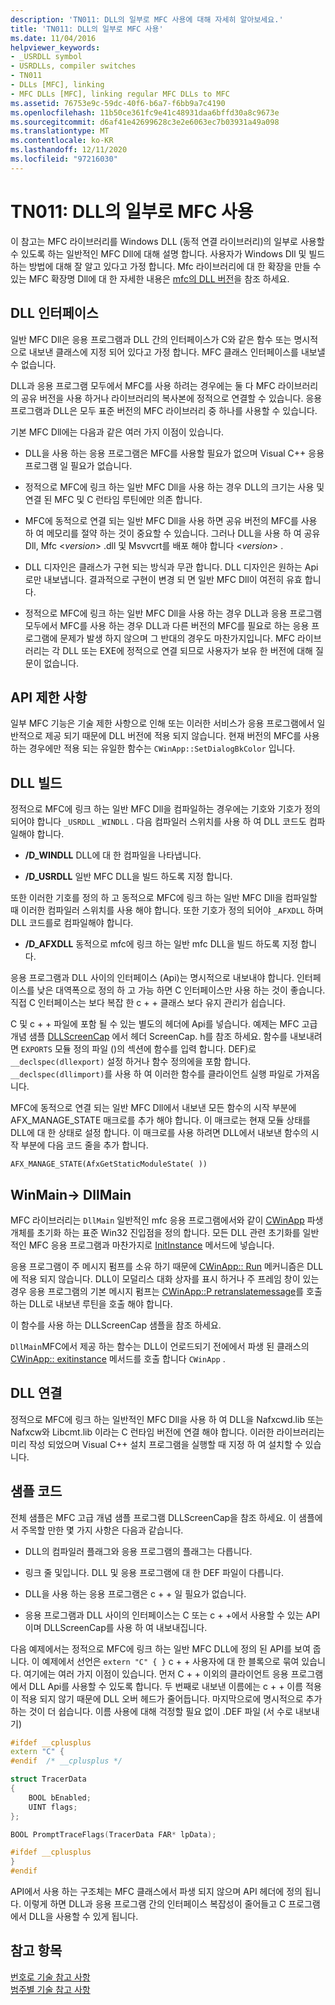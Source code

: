 ```yaml
---
description: 'TN011: DLL의 일부로 MFC 사용에 대해 자세히 알아보세요.'
title: 'TN011: DLL의 일부로 MFC 사용'
ms.date: 11/04/2016
helpviewer_keywords:
- _USRDLL symbol
- USRDLLs, compiler switches
- TN011
- DLLs [MFC], linking
- MFC DLLs [MFC], linking regular MFC DLLs to MFC
ms.assetid: 76753e9c-59dc-40f6-b6a7-f6bb9a7c4190
ms.openlocfilehash: 11b50ce361fc9e41c48931daa6bffd30a8c9673e
ms.sourcegitcommit: d6af41e42699628c3e2e6063ec7b03931a49a098
ms.translationtype: MT
ms.contentlocale: ko-KR
ms.lasthandoff: 12/11/2020
ms.locfileid: "97216030"
---
```

# <a name="tn011-using-mfc-as-part-of-a-dll"></a>TN011: DLL의 일부로 MFC 사용

이 참고는 MFC 라이브러리를 Windows DLL (동적 연결 라이브러리)의 일부로 사용할 수 있도록 하는 일반적인 MFC Dll에 대해 설명 합니다. 사용자가 Windows Dll 및 빌드하는 방법에 대해 잘 알고 있다고 가정 합니다. Mfc 라이브러리에 대 한 확장을 만들 수 있는 MFC 확장명 Dll에 대 한 자세한 내용은 [mfc의 DLL 버전](../mfc/tn033-dll-version-of-mfc.md)을 참조 하세요.

## <a name="dll-interfaces"></a>DLL 인터페이스

일반 MFC Dll은 응용 프로그램과 DLL 간의 인터페이스가 C와 같은 함수 또는 명시적으로 내보낸 클래스에 지정 되어 있다고 가정 합니다. MFC 클래스 인터페이스를 내보낼 수 없습니다.

DLL과 응용 프로그램 모두에서 MFC를 사용 하려는 경우에는 둘 다 MFC 라이브러리의 공유 버전을 사용 하거나 라이브러리의 복사본에 정적으로 연결할 수 있습니다. 응용 프로그램과 DLL은 모두 표준 버전의 MFC 라이브러리 중 하나를 사용할 수 있습니다.

기본 MFC Dll에는 다음과 같은 여러 가지 이점이 있습니다.

- DLL을 사용 하는 응용 프로그램은 MFC를 사용할 필요가 없으며 Visual C++ 응용 프로그램 일 필요가 없습니다.

- 정적으로 MFC에 링크 하는 일반 MFC Dll을 사용 하는 경우 DLL의 크기는 사용 및 연결 된 MFC 및 C 런타임 루틴에만 의존 합니다.

- MFC에 동적으로 연결 되는 일반 MFC Dll을 사용 하면 공유 버전의 MFC를 사용 하 여 메모리를 절약 하는 것이 중요할 수 있습니다. 그러나 DLL을 사용 하 여 공유 Dll, Mfc \<*version*> .dll 및 Msvvcrt를 배포 해야 합니다 \<*version*> .

- DLL 디자인은 클래스가 구현 되는 방식과 무관 합니다. DLL 디자인은 원하는 Api로만 내보냅니다. 결과적으로 구현이 변경 되 면 일반 MFC Dll이 여전히 유효 합니다.

- 정적으로 MFC에 링크 하는 일반 MFC Dll을 사용 하는 경우 DLL과 응용 프로그램 모두에서 MFC를 사용 하는 경우 DLL과 다른 버전의 MFC를 필요로 하는 응용 프로그램에 문제가 발생 하지 않으며 그 반대의 경우도 마찬가지입니다. MFC 라이브러리는 각 DLL 또는 EXE에 정적으로 연결 되므로 사용자가 보유 한 버전에 대해 질문이 없습니다.

## <a name="api-limitations"></a>API 제한 사항

일부 MFC 기능은 기술 제한 사항으로 인해 또는 이러한 서비스가 응용 프로그램에서 일반적으로 제공 되기 때문에 DLL 버전에 적용 되지 않습니다. 현재 버전의 MFC를 사용 하는 경우에만 적용 되는 유일한 함수는 `CWinApp::SetDialogBkColor` 입니다.

## <a name="building-your-dll"></a>DLL 빌드

정적으로 MFC에 링크 하는 일반 MFC Dll을 컴파일하는 경우에는 기호와 기호가 정의 되어야 합니다 `_USRDLL` `_WINDLL` . 다음 컴파일러 스위치를 사용 하 여 DLL 코드도 컴파일해야 합니다.

- **/D_WINDLL** DLL에 대 한 컴파일을 나타냅니다.

- **/D_USRDLL** 일반 MFC DLL을 빌드 하도록 지정 합니다.

또한 이러한 기호를 정의 하 고 동적으로 MFC에 링크 하는 일반 MFC Dll을 컴파일할 때 이러한 컴파일러 스위치를 사용 해야 합니다. 또한 기호가 정의 되어야 `_AFXDLL` 하며 DLL 코드를로 컴파일해야 합니다.

- **/D_AFXDLL** 동적으로 mfc에 링크 하는 일반 mfc DLL을 빌드 하도록 지정 합니다.

응용 프로그램과 DLL 사이의 인터페이스 (Api)는 명시적으로 내보내야 합니다. 인터페이스를 낮은 대역폭으로 정의 하 고 가능 하면 C 인터페이스만 사용 하는 것이 좋습니다. 직접 C 인터페이스는 보다 복잡 한 c + + 클래스 보다 유지 관리가 쉽습니다.

C 및 c + + 파일에 포함 될 수 있는 별도의 헤더에 Api를 넣습니다. 예제는 MFC 고급 개념 샘플 [DLLScreenCap](../overview/visual-cpp-samples.md) 에서 헤더 ScreenCap. h를 참조 하세요. 함수를 내보내려면 `EXPORTS` 모듈 정의 파일 ()의 섹션에 함수를 입력 합니다. DEF)로 `__declspec(dllexport)` 설정 하거나 함수 정의에을 포함 합니다. `__declspec(dllimport)`를 사용 하 여 이러한 함수를 클라이언트 실행 파일로 가져옵니다.

MFC에 동적으로 연결 되는 일반 MFC Dll에서 내보낸 모든 함수의 시작 부분에 AFX_MANAGE_STATE 매크로를 추가 해야 합니다. 이 매크로는 현재 모듈 상태를 DLL에 대 한 상태로 설정 합니다. 이 매크로를 사용 하려면 DLL에서 내보낸 함수의 시작 부분에 다음 코드 줄을 추가 합니다.

`AFX_MANAGE_STATE(AfxGetStaticModuleState( ))`

## <a name="winmain---dllmain"></a>WinMain-> DllMain

MFC 라이브러리는 `DllMain` 일반적인 mfc 응용 프로그램에서와 같이 [CWinApp](../mfc/reference/cwinapp-class.md) 파생 개체를 초기화 하는 표준 Win32 진입점을 정의 합니다. 모든 DLL 관련 초기화를 일반적인 MFC 응용 프로그램과 마찬가지로 [InitInstance](../mfc/reference/cwinapp-class.md#initinstance) 메서드에 넣습니다.

응용 프로그램이 주 메시지 펌프를 소유 하기 때문에 [CWinApp:: Run](../mfc/reference/cwinapp-class.md#run) 메커니즘은 DLL에 적용 되지 않습니다. DLL이 모덜리스 대화 상자를 표시 하거나 주 프레임 창이 있는 경우 응용 프로그램의 기본 메시지 펌프는 [CWinApp::P retranslatemessage](../mfc/reference/cwinapp-class.md#pretranslatemessage)를 호출 하는 DLL로 내보낸 루틴을 호출 해야 합니다.

이 함수를 사용 하는 DLLScreenCap 샘플을 참조 하세요.

`DllMain`MFC에서 제공 하는 함수는 DLL이 언로드되기 전에에서 파생 된 클래스의 [CWinApp:: exitinstance](../mfc/reference/cwinapp-class.md#exitinstance) 메서드를 호출 합니다 `CWinApp` .

## <a name="linking-your-dll"></a>DLL 연결

정적으로 MFC에 링크 하는 일반적인 MFC Dll을 사용 하 여 DLL을 Nafxcwd.lib 또는 Nafxcw와 Libcmt.lib 이라는 C 런타임 버전에 연결 해야 합니다. 이러한 라이브러리는 미리 작성 되었으며 Visual C++ 설치 프로그램을 실행할 때 지정 하 여 설치할 수 있습니다.

## <a name="sample-code"></a>샘플 코드

전체 샘플은 MFC 고급 개념 샘플 프로그램 DLLScreenCap을 참조 하세요. 이 샘플에서 주목할 만한 몇 가지 사항은 다음과 같습니다.

- DLL의 컴파일러 플래그와 응용 프로그램의 플래그는 다릅니다.

- 링크 줄 및입니다. DLL 및 응용 프로그램에 대 한 DEF 파일이 다릅니다.

- DLL을 사용 하는 응용 프로그램은 c + + 일 필요가 없습니다.

- 응용 프로그램과 DLL 사이의 인터페이스는 C 또는 c + +에서 사용할 수 있는 API 이며 DLLScreenCap를 사용 하 여 내보내집니다.

다음 예제에서는 정적으로 MFC에 링크 하는 일반 MFC DLL에 정의 된 API를 보여 줍니다. 이 예제에서 선언은 `extern "C" { }` c + + 사용자에 대 한 블록으로 묶여 있습니다. 여기에는 여러 가지 이점이 있습니다. 먼저 C + + 이외의 클라이언트 응용 프로그램에서 DLL Api를 사용할 수 있도록 합니다. 두 번째로 내보낸 이름에는 c + + 이름 적용이 적용 되지 않기 때문에 DLL 오버 헤드가 줄어듭니다. 마지막으로에 명시적으로 추가 하는 것이 더 쉽습니다. 이름 사용에 대해 걱정할 필요 없이 .DEF 파일 (서 수로 내보내기)

```cpp
#ifdef __cplusplus
extern "C" {
#endif  /* __cplusplus */

struct TracerData
{
    BOOL bEnabled;
    UINT flags;
};

BOOL PromptTraceFlags(TracerData FAR* lpData);

#ifdef __cplusplus
}
#endif
```

API에서 사용 하는 구조체는 MFC 클래스에서 파생 되지 않으며 API 헤더에 정의 됩니다. 이렇게 하면 DLL과 응용 프로그램 간의 인터페이스 복잡성이 줄어들고 C 프로그램에서 DLL을 사용할 수 있게 됩니다.

## <a name="see-also"></a>참고 항목

[번호로 기술 참고 사항](../mfc/technical-notes-by-number.md)<br/>
[범주별 기술 참고 사항](../mfc/technical-notes-by-category.md)
